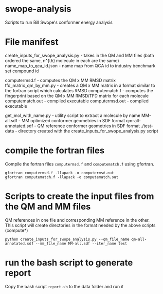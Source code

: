 # swope-analysis
Scripts to run Bill Swope's conformer energy analysis

# File manifest
 create_inputs_for_swope_analysis.py - takes in the QM and MM files (both ordered the same, n^{th} molecule in each are the same)
 name_map_to_qca_id.json - name map from QCA id to industry benchmark set compound id

 computermsd.f - computes the QM x MM RMSD matrix
 tfd_matrix_qm_by_mm.py - creates a QM x MM matrix in a format similar to the fortran script which calculates RMSD
 computematch.f - computes the fingerprint based on the QM x MM RMSD/TFD matrix for each molecule
 computematch.out - compiled executable
 computermsd.out - compiled executable

 get_mol_with_name.py - utility script to extract a molecule by name
 MM-all.sdf - MM optimized conformer geometries in SDF format
 qm-all-annotated.sdf - QM reference conformer geometries in SDF format
 ./test-data - directory created with the create_inputs_for_swope_analysis.py script



# compile the fortran files
Compile the fortran files `computermsd.f` and `computematch.f` using gfortran.
```
gfortran computermsd.f -llapack -o computermsd.out
gfortran computematch.f -llapack -o computematch.out
```

# Scripts to create the input files from the QM and MM files
QM references in one file and corresponding MM reference in the other. This script will create directories in the format needed by the above scripts (compute\*)
```
python create_inputs_for_swope_analysis.py --qm_file_name qm-all-annotated.sdf --mm_file_name MM-all.sdf --iter_name test
```

# run the bash script to generate report
Copy the bash script `report.sh` to the data folder and run it
